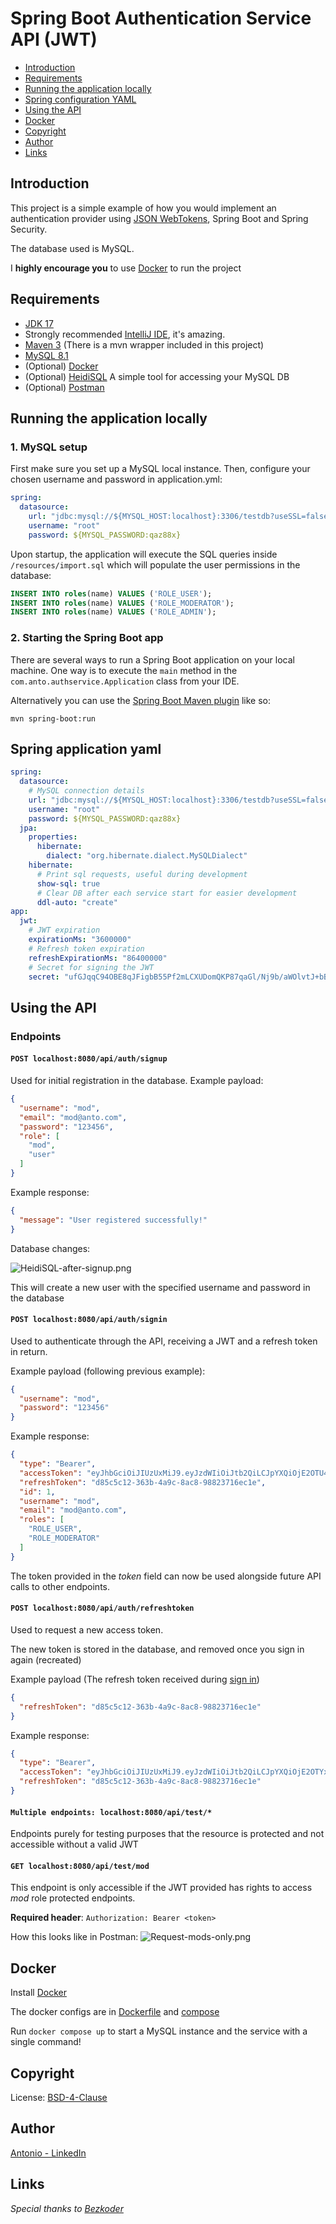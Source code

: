 # Spring Boot Authentication Service API (JWT)

* [Introduction](#introduction)
* [Requirements](#requirements)
* [Running the application locally](#running-the-application-locally)
* [Spring configuration YAML](#spring-application-yaml)
* [Using the API](#using-the-API)
* [Docker](#docker)
* [Copyright](#copyright)
* [Author](#author)
* [Links](#links)

## Introduction

This project is a simple example of how you would implement
an authentication provider using [JSON WebTokens](https://jwt.io/), Spring Boot and Spring Security.

The database used is MySQL.

I <b>highly encourage you</b> to use [Docker](#docker) to run the project

## Requirements

- [JDK 17](https://www.oracle.com/java/technologies/javase/jdk17-archive-downloads.html)
- Strongly recommended [IntelliJ IDE](https://www.jetbrains.com/idea/download/?section=windows), it's amazing.
- [Maven 3](https://maven.apache.org) (There is a mvn wrapper included in this project)
- [MySQL 8.1](https://dev.mysql.com/downloads/mysql/)
- (Optional) [Docker](https://docs.docker.com/engine/install/)
- (Optional) [HeidiSQL](https://www.heidisql.com/download.php) A simple tool for accessing your MySQL DB
- (Optional) [Postman](https://www.postman.com/downloads/)

## Running the application locally

### 1. MySQL setup

First make sure you set up a MySQL local instance.
Then, configure your chosen username and password in application.yml:

```yaml
spring:
  datasource:
    url: "jdbc:mysql://${MYSQL_HOST:localhost}:3306/testdb?useSSL=false&createDatabaseIfNotExist=true&allowPublicKeyRetrieval=true"
    username: "root"
    password: ${MYSQL_PASSWORD:qaz88x}
```

Upon startup, the application will execute the SQL queries inside ```/resources/import.sql```
which will populate the user permissions in the database:

```sql
INSERT INTO roles(name) VALUES ('ROLE_USER');
INSERT INTO roles(name) VALUES ('ROLE_MODERATOR');
INSERT INTO roles(name) VALUES ('ROLE_ADMIN');
```

### 2. Starting the Spring Boot app

There are several ways to run a Spring Boot application on your local machine. One way is to execute the `main` method
in the `com.anto.authservice.Application` class from your IDE.

Alternatively you can use
the [Spring Boot Maven plugin](https://docs.spring.io/spring-boot/docs/current/reference/html/build-tool-plugins-maven-plugin.html)
like so:

```shell
mvn spring-boot:run
```

## Spring application yaml

```yaml
spring:
  datasource:
    # MySQL connection details
    url: "jdbc:mysql://${MYSQL_HOST:localhost}:3306/testdb?useSSL=false&createDatabaseIfNotExist=true&allowPublicKeyRetrieval=true"
    username: "root"
    password: ${MYSQL_PASSWORD:qaz88x}
  jpa:
    properties:
      hibernate:
        dialect: "org.hibernate.dialect.MySQLDialect"
    hibernate:
      # Print sql requests, useful during development
      show-sql: true
      # Clear DB after each service start for easier development
      ddl-auto: "create"
app:
  jwt:
    # JWT expiration
    expirationMs: "3600000"
    # Refresh token expiration
    refreshExpirationMs: "86400000"
    # Secret for signing the JWT
    secret: "ufGJqqC94OBE8qJFigbB55Pf2mLCXUDomQKP87qaGl/Nj9b/aWOlvtJ+bBtggH9XnBHR4M7SBtGOq++XfXw0iw=="

```

## Using the API

### Endpoints

#### ```POST localhost:8080/api/auth/signup```

Used for initial registration in the database. Example payload:

```json
{
  "username": "mod",
  "email": "mod@anto.com",
  "password": "123456",
  "role": [
    "mod",
    "user"
  ]
}
```

Example response:

```json
{
  "message": "User registered successfully!"
}
```

Database changes:

![HeidiSQL-after-signup.png](img/HeidiSQL-after-signup.png)

This will create a new user with the specified username and password in the database

#### ```POST localhost:8080/api/auth/signin```

Used to authenticate through the API, receiving a JWT and a refresh token in return.

Example payload (following previous example):

```json
{
  "username": "mod",
  "password": "123456"
}
```

Example response:

```json
{
  "type": "Bearer",
  "accessToken": "eyJhbGciOiJIUzUxMiJ9.eyJzdWIiOiJtb2QiLCJpYXQiOjE2OTU4MjY0NTEsImV4cCI6MTY5NTkxMjg1MX0.eFe8VtXxEXp7lDlMM9evXG-dx9oSarzJZto5I9d3D-t53mTsJ7iU3q6_vvi6dJ_BUnWzGm7YLaC6Hm1iQ3ZKJA",
  "refreshToken": "d85c5c12-363b-4a9c-8ac8-98823716ec1e",
  "id": 1,
  "username": "mod",
  "email": "mod@anto.com",
  "roles": [
    "ROLE_USER",
    "ROLE_MODERATOR"
  ]
}
```

The token provided in the *token* field can now be used alongside future API calls to other endpoints.

#### ```POST localhost:8080/api/auth/refreshtoken```

Used to request a new access token.

The new token is stored in the database, and removed once you sign in again (recreated)

Example payload (The refresh token received during [sign in](#post-localhost8080apiauthsignin))

```json
{
  "refreshToken": "d85c5c12-363b-4a9c-8ac8-98823716ec1e"
}
```

Example response:

```json
{
  "type": "Bearer",
  "accessToken": "eyJhbGciOiJIUzUxMiJ9.eyJzdWIiOiJtb2QiLCJpYXQiOjE2OTYxODMyNzEsImV4cCI6MTY5NjE4Njg3MX0.6HXkZzkDNoVi7ivl7wR2ok6PUFDKWXNeyZyCAkksawAHSLlVytSAnYLOlSzWO-irbMapWNDu3X-NJWTqk3-ixg",
  "refreshToken": "d85c5c12-363b-4a9c-8ac8-98823716ec1e"
}
```

#### ```Multiple endpoints: localhost:8080/api/test/*```

Endpoints purely for testing purposes that the resource is protected and not accessible without a valid JWT

#### ```GET localhost:8080/api/test/mod```

This endpoint is only accessible if the JWT provided has rights to access *mod* role protected endpoints.

<b>Required header</b>: ```Authorization: Bearer <token>```

How this looks like in Postman: ![Request-mods-only.png](img/Request-mods-only.png)

## Docker

Install [Docker](https://docs.docker.com/engine/install/)

The docker configs are in [Dockerfile](service/Dockerfile) and [compose](compose.yaml)

Run ```docker compose up``` to start a MySQL instance and the service with a single command!

## Copyright

License: [BSD-4-Clause](LICENSE)

## Author

[Antonio - LinkedIn](https://www.linkedin.com/in/antonio-lyubchev/)

## Links

*Special thanks to [Bezkoder](https://www.bezkoder.com/)*
